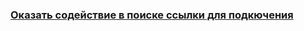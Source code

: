 ### [Оказать содействие в поиске ссылки для подкючения](Оказать%20содействие%20в%20поиске%20ссылки%20для%20подкючения.md)
